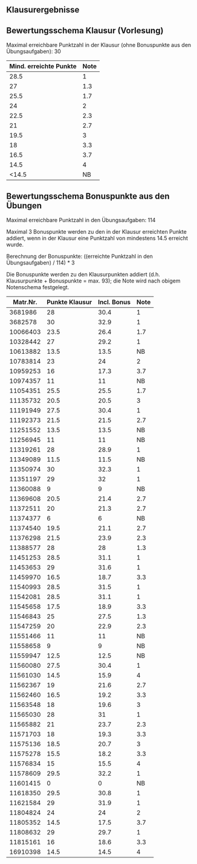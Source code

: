 ## Klausurergebnisse
## Bewertungsschema Klausur (Vorlesung)

Maximal erreichbare Punktzahl in der Klausur (ohne Bonuspunkte aus den Übungsaufgaben): 30


| Mind. erreichte Punkte | Note |
|---|---|
| 28.5 | 1 |
| 27 | 1.3 |
| 25.5 | 1.7 |
| 24 | 2 |
| 22.5 | 2.3 |
| 21 | 2.7 |
| 19.5 | 3 |
| 18 | 3.3 |
| 16.5 | 3.7 |
| 14.5 | 4 |
| <14.5 | NB |

## Bewertungsschema Bonuspunkte aus den Übungen

Maximal erreichbare Punktzahl in den Übungsaufgaben: 114

Maximal 3 Bonuspunkte werden zu den in der Klausur erreichten Punkte addiert, wenn in der Klausur eine Punktzahl von mindestens 14.5 
erreicht wurde.

Berechnung der Bonuspunkte: ((erreichte Punktzahl in den Übungsaufgaben) / 114) * 3

Die Bonuspunkte werden zu den Klausurpunkten addiert (d.h. Klausurpunkte + Bonuspunkte = max. 93); 
die Note wird nach obigem Notenschema festgelegt.

| Matr.Nr. | Punkte Klausur | Incl. Bonus | Note|
|---|---|---|---|
| 3681986 | 28 | 30.4 | 1 |
| 3682578 | 30 | 32.9 | 1 |
| 10066403 | 23.5 | 26.4 | 1.7 |
| 10328442 | 27 | 29.2 | 1 |
| 10613882 | 13.5 | 13.5 | NB |
| 10783814 | 23 | 24 | 2 |
| 10959253 | 16 | 17.3 | 3.7 |
| 10974357 | 11 | 11 | NB |
| 11054351 | 25.5 | 25.5 | 1.7 |
| 11135732 | 20.5 | 20.5 | 3 |
| 11191949 | 27.5 | 30.4 | 1 |
| 11192373 | 21.5 | 21.5 | 2.7 |
| 11251552 | 13.5 | 13.5 | NB |
| 11256945 | 11 | 11 | NB |
| 11319261 | 28 | 28.9 | 1 |
| 11349089 | 11.5 | 11.5 | NB |
| 11350974 | 30 | 32.3 | 1 |
| 11351197 | 29 | 32 | 1 |
| 11360088 | 9 | 9 | NB |
| 11369608 | 20.5 | 21.4 | 2.7 |
| 11372511 | 20 | 21.3 | 2.7 |
| 11374377 | 6 | 6 | NB |
| 11374540 | 19.5 | 21.1 | 2.7 |
| 11376298 | 21.5 | 23.9 | 2.3 |
| 11388577 | 28 | 28 | 1.3 |
| 11451253 | 28.5 | 31.1 | 1 |
| 11453653 | 29 | 31.6 | 1 |
| 11459970 | 16.5 | 18.7 | 3.3 |
| 11540993 | 28.5 | 31.5 | 1 |
| 11542081 | 28.5 | 31.1 | 1 |
| 11545658 | 17.5 | 18.9 | 3.3 |
| 11546843 | 25 | 27.5 | 1.3 |
| 11547259 | 20 | 22.9 | 2.3 |
| 11551466 | 11 | 11 | NB |
| 11558658 | 9 | 9 | NB |
| 11559947 | 12.5 | 12.5 | NB |
| 11560080 | 27.5 | 30.4 | 1 |
| 11561030 | 14.5 | 15.9 | 4 |
| 11562367 | 19 | 21.6 | 2.7 |
| 11562460 | 16.5 | 19.2 | 3.3 |
| 11563548 | 18 | 19.6 | 3 |
| 11565030 | 28 | 31 | 1 |
| 11565882 | 21 | 23.7 | 2.3 |
| 11571703 | 18 | 19.3 | 3.3 |
| 11575136 | 18.5 | 20.7 | 3 |
| 11575278 | 15.5 | 18.2 | 3.3 |
| 11576834 | 15 | 15.5 | 4 |
| 11578609 | 29.5 | 32.2 | 1 |
| 11601415 | 0 | 0 | NB |
| 11618350 | 29.5 | 30.8 | 1 |
| 11621584 | 29 | 31.9 | 1 |
| 11804824 | 24 | 24 | 2 |
| 11805352 | 14.5 | 17.5 | 3.7 |
| 11808632 | 29 | 29.7 | 1 |
| 11815161 | 16 | 18.6 | 3.3 |
| 16910398 | 14.5 | 14.5 | 4 |
